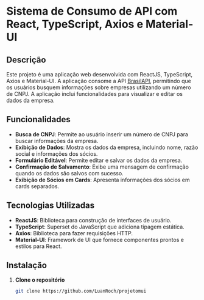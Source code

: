 # Sistema de Consumo de API com React, TypeScript, Axios e Material-UI

## Descrição

Este projeto é uma aplicação web desenvolvida com ReactJS, TypeScript, Axios e Material-UI. A aplicação consome a API [BrasilAPI](https://brasilapi.com.br/api/cnpj/v1/{cnpj}), permitindo que os usuários busquem informações sobre empresas utilizando um número de CNPJ. A aplicação inclui funcionalidades para visualizar e editar os dados da empresa.

## Funcionalidades

- **Busca de CNPJ**: Permite ao usuário inserir um número de CNPJ para buscar informações da empresa.
- **Exibição de Dados**: Mostra os dados da empresa, incluindo nome, razão social e informações dos sócios.
- **Formulário Editável**: Permite editar e salvar os dados da empresa.
- **Confirmação de Salvamento**: Exibe uma mensagem de confirmação quando os dados são salvos com sucesso.
- **Exibição de Sócios em Cards**: Apresenta informações dos sócios em cards separados.

## Tecnologias Utilizadas

- **ReactJS**: Biblioteca para construção de interfaces de usuário.
- **TypeScript**: Superset do JavaScript que adiciona tipagem estática.
- **Axios**: Biblioteca para fazer requisições HTTP.
- **Material-UI**: Framework de UI que fornece componentes prontos e estilos para React.

## Instalação

1. **Clone o repositório**

   ```bash
   git clone https://github.com/LuanRoch/projetomui